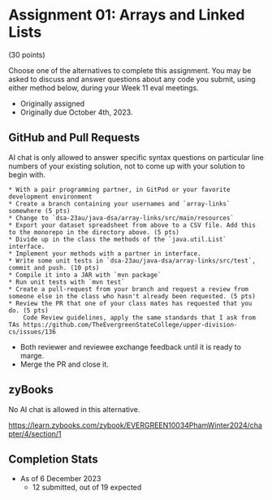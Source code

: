 # Assignment 01: Arrays and Linked Lists

(30 points)

Choose one of the alternatives to complete this assignment. You may be asked to discuss and answer questions about any code you submit, using either method below, during your Week 11 eval meetings.

* Originally assigned 
* Originally due October 4th, 2023.

## GitHub and Pull Requests

AI chat is only allowed to answer specific syntax questions on particular line numbers of your existing solution, not to come up with your solution to begin with.

    * With a pair programming partner, in GitPod or your favorite development environment
    * Create a branch containing your usernames and `array-links` somewhere (5 pts)
    * Change to `dsa-23au/java-dsa/array-links/src/main/resources` 
    * Export your dataset spreadsheet from above to a CSV file. Add this to the monorepo in the directory above. (5 pts)
    * Divide up in the class the methods of the `java.util.List` interface.
    * Implement your methods with a partner in interface.
    * Write some unit tests in `dsa-23au/java-dsa/array-links/src/test`, commit and push. (10 pts)
    * Compile it into a JAR with `mvn package`
    * Run unit tests with `mvn test`
    * Create a pull-request from your branch and request a review from someone else in the class who hasn't already been requested. (5 pts)
    * Review the PR that one of your class mates has requested that you do. (5 pts)
        Code Review guidelines, apply the same standards that I ask from TAs https://github.com/TheEvergreenStateCollege/upper-division-cs/issues/136 

* Both reviewer and reviewee exchange feedback until it is ready to marge.
* Merge the PR and close it.

## zyBooks

No AI chat is allowed in this alternative.

https://learn.zybooks.com/zybook/EVERGREEN10034PhamWinter2024/chapter/4/section/1

## Completion Stats

* As of 6 December 2023
  * 12 submitted, out of 19 expected

